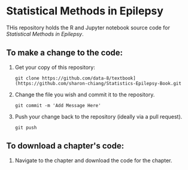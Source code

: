 # Statistical Methods in Epilepsy
THis repository holds the R and Jupyter notebook source code for _Statistical Methods in Epilepsy_.

## To make a change to the code:
1. Get your copy of this repository:

   ```
   git clone https://github.com/data-8/textbook](https://github.com/sharon-chiang/Statistics-Epilepsy-Book.git
   ```
2. Change the file you wish and commit it to the repository.

   ```
   git commit -m 'Add Message Here'
   ```
4. Push your change back to the repository (ideally via a pull request).

   ```
   git push
   ```

## To download a chapter's code:
1. Navigate to the chapter and download the code for the chapter. 
